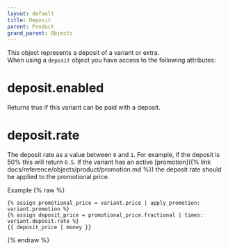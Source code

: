 ```yaml
---
layout: default
title: Deposit
parent: Product
grand_parent: Objects
---
```


This object represents a deposit of a variant or extra.<br>
When using a `deposit` object you have access to the following attributes:

# deposit.enabled

Returns true if this variant can be paid with a deposit.

# deposit.rate

The deposit rate as a value between `0` and `1`. For example, if the deposit is 50% this will return `0.5`.
If the variant has an active [promotion]({% link docs/reference/objects/product/promotion.md %}) the deposit rate should be applied to the promotional price.

Example
{% raw %}
```liquid
{% assign promotional_price = variant.price | apply_promotion: variant.promotion %}
{% assign deposit_price = promotional_price.fractional | times: variant.deposit.rate %}
{{ deposit_price | money }}
```
{% endraw %}
